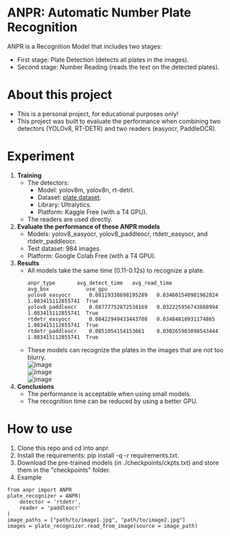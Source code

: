 # ANPR: Automatic Number Plate Recognition
ANPR is a Recognition Model that includes two stages:
- First stage: Plate Detection (detects all plates in the images).
- Second stage: Number Reading (reads the text on the detected plates).
# About this project
- This is a personal project, for educational purposes only!
- This project was built to evaluate the performance when combining two detectors (YOLOv8, RT-DETR) and two readers (easyocr, PaddleOCR).
# Experiment
1. **Training**
    - The detectors:
        - Model: yolov8m, yolov8n, rt-detrl.
        - Dataset: [plate dataset](https://universe.roboflow.com/anpr-bccrx/anpr-bpzor).
        - Library: Ultralytics.
        - Platform: Kaggle Free (with a T4 GPU).
    - The readers are used directly.
2. **Evaluate the performance of these ANPR models**
    - Models: yolov8_easyocr, yolov8_paddleocr, rtdetr_easyocr, and rtdetr_paddleocr.
    - Test dataset: 984 images.
    - Platform: Google Colab Free (with a T4 GPU).
3. **Results**
    - All models take the same time (0.11-0.12s) to recognize a plate.
        ```
        anpr_type	    avg_detect_time	  avg_read_time	         avg_box	        use_gpu
        yolov8_easyocr	    0.08119338698195289	  0.034601540981962824	 1.083415112855741	True
        yolov8_paddleocr    0.08777752872538169	  0.032225956743668994	 1.083415112855741	True
        rtdetr_easyocr	    0.08422949433443708	  0.03484810931174865	 1.083415112855741	True
        rtdetr_paddleocr    0.0851054154153661	  0.030265903098543444	 1.083415112855741	True
        ```
    - These models can recognize the plates in the images that are not too blurry. \
    ![image](https://github.com/tomsawyer0224/anpr/assets/130035084/98f7c359-b211-4e8c-aeff-5a5da70df00e) \
    ![image](https://github.com/tomsawyer0224/anpr/assets/130035084/f15c5095-2308-4044-bd67-048e6c87b784) \
    ![image](https://github.com/tomsawyer0224/anpr/assets/130035084/b75f8696-c2a4-470d-8c47-f13448178a3c)
3. **Conclusions**
    - The performance is acceptable when using small models.
    - The recognition time can be reduced by using a better GPU.
# How to use
1. Clone this repo and cd into anpr.
2. Install the requirements: pip install -q -r requirements.txt.
3. Download the pre-trained models (in ./checkpoints/ckpts.txt) and store them in the "checkpoints" folder.
4. Example
```
from anpr import ANPR
plate_recognizer = ANPR(
    detector = 'rtdetr',
    reader = 'paddleocr'
)
image_paths = ["path/to/image1.jpg", "path/to/image2.jpg"]
images = plate_recognizer.read_from_image(source = image_path)
```


